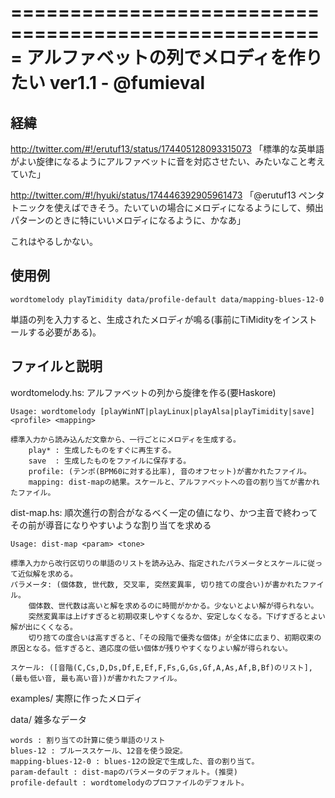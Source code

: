 =====================================================
アルファベットの列でメロディを作りたい ver1.1 - @fumieval
=====================================================

経緯
--------------------------------------------------------------------------------------------------------
http://twitter.com/#!/erutuf13/status/174405128093315073
「標準的な英単語がよい旋律になるようにアルファベットに音を対応させたい、みたいなこと考えていた」

http://twitter.com/#!/hyuki/status/174446392905961473
「@erutuf13 ペンタトニックを使えばできそう。たいていの場合にメロディになるようにして、頻出パターンのときに特にいいメロディになるように、かなあ」

これはやるしかない。

使用例
--------------------------------------------------------------------------------------------------------

    wordtomelody playTimidity data/profile-default data/mapping-blues-12-0
    
単語の列を入力すると、生成されたメロディが鳴る(事前にTiMidityをインストールする必要がある)。

ファイルと説明
--------------------------------------------------------------------------------------------------------

wordtomelody.hs: アルファベットの列から旋律を作る(要Haskore)

    Usage: wordtomelody [playWinNT|playLinux|playAlsa|playTimidity|save] <profile> <mapping>

    標準入力から読み込んだ文章から、一行ごとにメロディを生成する。
        play* : 生成したものをすぐに再生する。
        save  : 生成したものをファイルに保存する。
        profile: (テンポ(BPM60に対する比率), 音のオフセット)が書かれたファイル。
        mapping: dist-mapの結果。スケールと、アルファベットへの音の割り当てが書かれたファイル。

dist-map.hs: 順次進行の割合がなるべく一定の値になり、かつ主音で終わってその前が導音になりやすいような割り当てを求める

    Usage: dist-map <param> <tone>

    標準入力から改行区切りの単語のリストを読み込み、指定されたパラメータとスケールに従って近似解を求める。
    パラメータ: (個体数, 世代数, 交叉率, 突然変異率, 切り捨ての度合い)が書かれたファイル。
        個体数、世代数は高いと解を求めるのに時間がかかる。少ないとよい解が得られない。
        突然変異率は上げすぎると初期収束しやすくなるか、安定しなくなる。下げすぎるとよい解が出にくくなる。
        切り捨ての度合いは高すぎると、「その段階で優秀な個体」が全体に広まり、初期収束の原因となる。低すぎると、適応度の低い個体が残りやすくなりよい解が得られない。

    スケール: ([音階(C,Cs,D,Ds,Df,E,Ef,F,Fs,G,Gs,Gf,A,As,Af,B,Bf)のリスト], (最も低い音, 最も高い音))が書かれたファイル。

examples/ 実際に作ったメロディ

data/ 雑多なデータ

    words : 割り当ての計算に使う単語のリスト
    blues-12 : ブルーススケール、12音を使う設定。
    mapping-blues-12-0 : blues-12の設定で生成した、音の割り当て。
    param-default : dist-mapのパラメータのデフォルト。(推奨)
    profile-default : wordtomelodyのプロファイルのデフォルト。
        